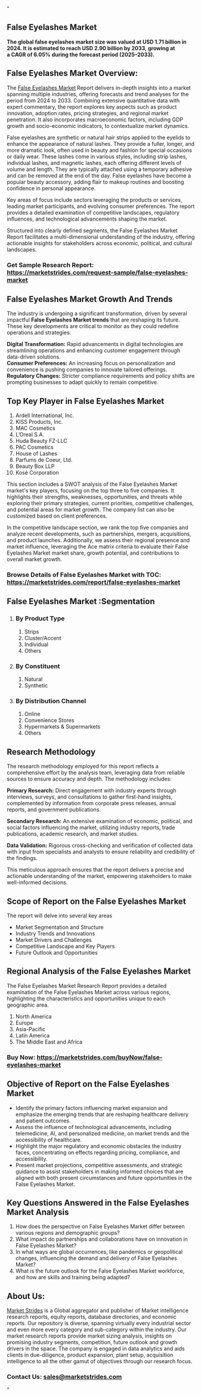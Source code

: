 <p>"</p>
<h2>False Eyelashes Market</h2>
<p><strong>The global false eyelashes market size was valued at&nbsp;USD 1.71 billion in 2024. It is estimated to reach&nbsp;USD 2.90 billion by 2033,&nbsp;growing at a&nbsp;CAGR of 6.05%&nbsp;during the forecast period (2025&ndash;2033).</strong></p>
<h2>False Eyelashes Market Overview:</h2>
<p>The <a href="https://marketstrides.com/report/false-eyelashes-market">False Eyelashes Market</a><strong>&nbsp;</strong>Report delivers in-depth insights into a market spanning multiple industries, offering forecasts and trend analyses for the period from 2024 to 2033. Combining extensive quantitative data with expert commentary, the report explores key aspects such as product innovation, adoption rates, pricing strategies, and regional market penetration. It also incorporates macroeconomic factors, including GDP growth and socio-economic indicators, to contextualize market dynamics.</p>
<p>False eyelashes are synthetic or natural hair strips applied to the eyelids to enhance the appearance of natural lashes. They provide a fuller, longer, and more dramatic look, often used in beauty and fashion for special occasions or daily wear. These lashes come in various styles, including strip lashes, individual lashes, and magnetic lashes, each offering different levels of volume and length. They are typically attached using a temporary adhesive and can be removed at the end of the day. False eyelashes have become a popular beauty accessory, adding flair to makeup routines and boosting confidence in personal appearance.</p>
<p>Key areas of focus include sectors leveraging the products or services, leading market participants, and evolving consumer preferences. The report provides a detailed examination of competitive landscapes, regulatory influences, and technological advancements shaping the market.</p>
<p>Structured into clearly defined segments, the&nbsp;False Eyelashes Market Report facilitates a multi-dimensional understanding of the industry, offering actionable insights for stakeholders across economic, political, and cultural landscapes.</p>
<h3><strong>Get Sample Research Report:</strong> <a href="https://marketstrides.com/request-sample/false-eyelashes-market">https://marketstrides.com/request-sample/false-eyelashes-market</a></h3>
<h2>False Eyelashes Market Growth And Trends</h2>
<p>The industry is undergoing a significant transformation, driven by several impactful <strong>False Eyelashes Market trends</strong>&nbsp;that are reshaping its future. These key developments are critical to monitor as they could redefine operations and strategies:</p>
<p><strong>Digital Transformation:</strong> Rapid advancements in digital technologies are streamlining operations and enhancing customer engagement through data-driven solutions.<br /><strong>Consumer Preferences:</strong> An increasing focus on personalization and convenience is pushing companies to innovate tailored offerings.<br /><strong>Regulatory Changes:</strong> Stricter compliance requirements and policy shifts are prompting businesses to adapt quickly to remain competitive.</p>
<h2>Top Key Player in False Eyelashes Market</h2>
<ol>
<li>Ardell International, Inc.</li>
<li>KISS Products, Inc.</li>
<li>MAC Cosmetics</li>
<li>L&rsquo;Oreal S.A.</li>
<li>Huda Beauty FZ-LLC</li>
<li>PAC Cosmetics</li>
<li>House of Lashes</li>
<li>Parfums de Coeur, Ltd.</li>
<li>Beauty Box LLP</li>
<li>Kos&eacute; Corporation</li>
</ol>
<p>This section includes a SWOT analysis of the False Eyelashes Market market's key players, focusing on the top three to five companies. It highlights their strengths, weaknesses, opportunities, and threats while exploring their primary strategies, current priorities, competitive challenges, and potential areas for market growth. The company list can also be customized based on client preferences.</p>
<p>In the competitive landscape section, we rank the top five companies and analyze recent developments, such as partnerships, mergers, acquisitions, and product launches. Additionally, we assess their regional presence and market influence, leveraging the Ace matrix criteria to evaluate their False Eyelashes Market market share, growth potential, and contributions to overall market growth.</p>
<h3><strong>Browse Details of False Eyelashes Market with TOC:</strong> <a href="https://marketstrides.com/report/false-eyelashes-market">https://marketstrides.com/report/false-eyelashes-market</a></h3>
<h2>False Eyelashes Market :Segmentation</h2>
<ol>
<li>
<h3>By Product Type</h3>
<ol>
<li>Strips</li>
<li>Cluster/Accent</li>
<li>Individual</li>
<li>Others</li>
</ol>
</li>
<li>
<h3>By Constituent</h3>
<ol>
<li>Natural</li>
<li>Synthetic</li>
</ol>
</li>
<li>
<h3>By Distribution Channel</h3>
<ol>
<li>Online</li>
<li>Convenience Stores</li>
<li>Hypermarkets &amp; Supermarkets</li>
<li>Others</li>
</ol>
</li>
</ol>
<h2>Research Methodology</h2>
<p>The research methodology employed for this report reflects a comprehensive effort by the analysis team, leveraging data from reliable sources to ensure accuracy and depth. The methodology includes:</p>
<p><strong>Primary Research:</strong> Direct engagement with industry experts through interviews, surveys, and consultations to gather first-hand insights, complemented by information from corporate press releases, annual reports, and government publications.</p>
<p><strong>Secondary Research:</strong> An extensive examination of economic, political, and social factors influencing the market, utilizing industry reports, trade publications, academic research, and market studies.</p>
<p><strong>Data Validation:</strong> Rigorous cross-checking and verification of collected data with input from specialists and analysts to ensure reliability and credibility of the findings.</p>
<p>This meticulous approach ensures that the report delivers a precise and actionable understanding of the market, empowering stakeholders to make well-informed decisions.</p>
<h2>Scope of Report on the False Eyelashes Market</h2>
<p>The report will delve into several key areas</p>
<ul>
<li>Market Segmentation and Structure</li>
<li>Industry Trends and Innovations</li>
<li>Market Drivers and Challenges</li>
<li>Competitive Landscape and Key Players</li>
<li>Future Outlook and Opportunities</li>
</ul>
<h2>Regional Analysis of the False Eyelashes Market</h2>
<p>The False Eyelashes Market Research Report provides a detailed examination of the False Eyelashes Market across various regions, highlighting the characteristics and opportunities unique to each geographic area.</p>
<ol>
<li>North America</li>
<li>Europe</li>
<li>Asia-Pacific</li>
<li>Latin America</li>
<li>The Middle East and Africa</li>
</ol>
<h3><strong>Buy Now:&nbsp;<a href="https://marketstrides.com/buyNow/false-eyelashes-market">https://marketstrides.com/buyNow/false-eyelashes-market</a></strong></h3>
<h2><strong>Objective of Report on the False Eyelashes Market</strong></h2>
<ul>
<li>Identify the primary factors influencing market expansion and emphasize the emerging trends that are reshaping healthcare delivery and patient outcomes.</li>
<li>Assess the influence of technological advancements, including telemedicine, AI, and personalized medicine, on market trends and the accessibility of healthcare.</li>
<li>Highlight the major regulatory and economic obstacles the industry faces, concentrating on effects regarding pricing, compliance, and accessibility.</li>
<li>Present market projections, competitive assessments, and strategic guidance to assist stakeholders in making informed choices that are aligned with both present circumstances and future opportunities in the False Eyelashes Market.</li>
</ul>
<h2>Key Questions Answered in the&nbsp;False Eyelashes Market&nbsp;Analysis</h2>
<ol>
<li>How does the perspective on False Eyelashes Market differ between various regions and demographic groups?</li>
<li>What impact do partnerships and collaborations have on innovation in False Eyelashes Market?</li>
<li>In what ways are global occurrences, like pandemics or geopolitical changes, influencing the demand and delivery of False Eyelashes Market?</li>
<li>What is the future outlook for the False Eyelashes Market workforce, and how are skills and training being adapted?</li>
</ol>
<h2>About Us:</h2>
<p><a href="https://marketstrides.com/">Market Strides</a> is a Global aggregator and publisher of Market intelligence research reports, equity reports, database directories, and economic reports. Our repository is diverse, spanning virtually every industrial sector and even more every category and sub-category within the industry. Our market research reports provide market sizing analysis, insights on promising industry segments, competition, future outlook and growth drivers in the space. The company is engaged in data analytics and aids clients in due-diligence, product expansion, plant setup, acquisition intelligence to all the other gamut of objectives through our research focus.</p>
<h3><strong>Contact Us: <a href="mailto:sales@marketstrides.com">sales@marketstrides.com</a></strong></h3>
<p>"</p>
